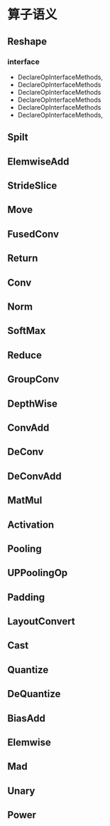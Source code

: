 # 算子语义

## Reshape

### interface

- DeclareOpInterfaceMethods<GPUOpInterface>,
-  DeclareOpInterfaceMethods<NopOpInterface>
-   DeclareOpInterfaceMethods<OpTileInterface>
-   DeclareOpInterfaceMethods<ShapeInferInterface>
-  DeclareOpInterfaceMethods<OpMemLocInterface>
-  DeclareOpInterfaceMethods<SniffInterface>,

## Spilt



## ElemwiseAdd



## StrideSlice



## Move



## FusedConv



## Return



## Conv



## Norm



## SoftMax



## Reduce



## GroupConv



## DepthWise



## ConvAdd





## DeConv



## DeConvAdd



## MatMul



## Activation



## Pooling





## UPPoolingOp



## Padding



## LayoutConvert



## Cast



## Quantize



## DeQuantize



## BiasAdd



## Elemwise



## Mad



## Unary



## Power



